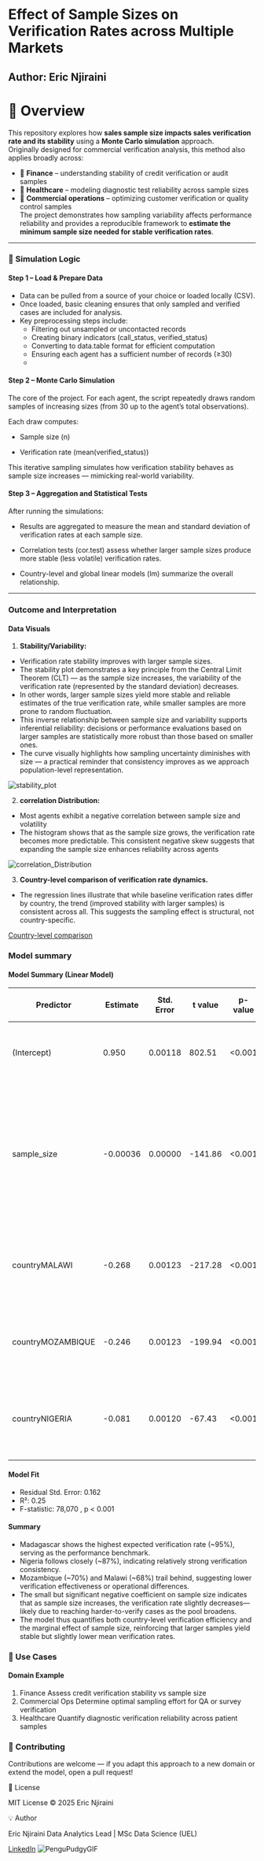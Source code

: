 # Effect of Sample Sizes on Verification Rates across Multiple Markets
## Author: Eric Njiraini

# 🎯 Overview
This repository explores how **sales sample size impacts sales verification rate and its stability** using a **Monte Carlo simulation** approach.  
Originally designed for commercial verification analysis, this method also applies broadly across:
- 🏦 **Finance** – understanding stability of credit verification or audit samples  
- 🏥 **Healthcare** – modeling diagnostic test reliability across sample sizes  
- 🛒 **Commercial operations** – optimizing customer verification or quality control samples  
The project demonstrates how sampling variability affects performance reliability and provides a reproducible framework to **estimate the minimum sample size needed for stable verification rates**.
---

### 🧠 Simulation Logic
#### Step 1 – Load & Prepare Data

- Data can be pulled from a source of your choice or loaded locally (CSV).
- Once loaded, basic cleaning ensures that only sampled and verified cases are included for analysis.
- Key preprocessing steps include:
  - Filtering out unsampled or uncontacted records
  - Creating binary indicators (call_status, verified_status)
  - Converting to data.table format for efficient computation
  - Ensuring each agent has a sufficient number of records (≥30)
  - 
#### Step 2 – Monte Carlo Simulation

The core of the project.
For each agent, the script repeatedly draws random samples of increasing sizes (from 30 up to the agent’s total observations).

Each draw computes:

- Sample size (n)

- Verification rate (mean(verified_status))

This iterative sampling simulates how verification stability behaves as sample size increases — mimicking real-world variability.

#### Step 3 – Aggregation and Statistical Tests

After running the simulations:

- Results are aggregated to measure the mean and standard deviation of verification rates at each sample size.

- Correlation tests (cor.test) assess whether larger sample sizes produce more stable (less volatile) verification rates.

- Country-level and global linear models (lm) summarize the overall relationship.
  
---
### Outcome and Interpretation

#### Data Visuals 

1. **Stability/Variability:**
- Verification rate stability improves with larger sample sizes.
- The stability plot demonstrates a key principle from the Central Limit Theorem (CLT) — as the sample size increases, the variability of the verification rate (represented by the standard deviation) decreases.
- In other words, larger sample sizes yield more stable and reliable estimates of the true verification rate, while smaller samples are more prone to random fluctuation.
- This inverse relationship between sample size and variability supports inferential reliability: decisions or performance evaluations based on larger samples are statistically more robust than those based on smaller ones.
- The curve visually highlights how sampling uncertainty diminishes with size — a practical reminder that consistency improves as we approach population-level representation.
  
![stability_plot](https://github.com/EricNjiraini/Sample-Size-vs-Verification-Outcome-Monte-Carlo-Simulation/blob/main/Images/overall_verification_stability_vs_sample_size.png)

2. **correlation Distribution:**
- Most agents exhibit a negative correlation between sample size and volatility
- The histogram shows that as the sample size grows, the verification rate becomes more predictable. This consistent negative skew suggests that expanding the sample size enhances reliability across agents

![correlation_Distribution](https://github.com/EricNjiraini/Sample-Size-vs-Verification-Outcome-Monte-Carlo-Simulation/blob/main/Images/correlation_distribution.png)

3. **Country-level comparison of verification rate dynamics.**
- The regression lines illustrate that while baseline verification rates differ by country, the trend (improved stability with larger samples) is consistent across all. This suggests the sampling effect is structural, not country-specific.

[Country-level comparison](https://github.com/EricNjiraini/Sample-Size-vs-Verification-Outcome-Monte-Carlo-Simulation/blob/main/Images/country_relationship.png)

### Model summary
#### Model Summary (Linear Model)
| Predictor         | Estimate | Std. Error | t value | p-value | Interpretation                                                                                                                    | Estimated Verification Rate |
| ----------------- | -------- | ---------- | ------- | ------- | --------------------------------------------------------------------------------------------------------------------------------- | --------------------------- |
| (Intercept)       | 0.950    | 0.00118    | 802.51  | <0.001  | **Baseline verification rate** for agents in **Madagascar** (reference).                                                          | **0.950**                   |
| sample_size       | -0.00036 | 0.00000    | -141.86 | <0.001  | Each additional sampled record slightly reduces verification rate — suggesting diminishing marginal verification as samples grow. | —                           |
| countryMALAWI     | -0.268   | 0.00123    | -217.28 | <0.001  | Agents in **Malawi** have a **26.8% lower** verification rate than those in Madagascar.                                           | **0.950 − 0.268 = 0.682**   |
| countryMOZAMBIQUE | -0.246   | 0.00123    | -199.94 | <0.001  | Agents in **Mozambique** have a **24.6% lower** verification rate than Madagascar.                                                | **0.950 − 0.246 = 0.704**   |
| countryNIGERIA    | -0.081   | 0.00120    | -67.43  | <0.001  | Agents in **Nigeria** show an **8.1% lower** verification rate relative to Madagascar.                                            | **0.950 − 0.081 = 0.869**   |

#### Model Fit
- Residual Std. Error: 0.162
- R²: 0.25
- F-statistic: 78,070 , p < 0.001

#### Summary
- Madagascar shows the highest expected verification rate (~95%), serving as the performance benchmark.
- Nigeria follows closely (~87%), indicating relatively strong verification consistency.
- Mozambique (~70%) and Malawi (~68%) trail behind, suggesting lower verification effectiveness or operational differences.
- The small but significant negative coefficient on sample size indicates that as sample size increases, the verification rate slightly decreases—likely due to reaching harder-to-verify cases as the pool broadens.
- The model thus quantifies both country-level verification efficiency and the marginal effect of sample size, reinforcing that larger samples yield stable but slightly lower mean verification rates.

### 💼 Use Cases
#### Domain	Example
1. Finance	Assess credit verification stability vs sample size
2. Commercial Ops	Determine optimal sampling effort for QA or survey verification
3. Healthcare	Quantify diagnostic verification reliability across patient samples

### 🤝 Contributing

Contributions are welcome — if you adapt this approach to a new domain or extend the model, open a pull request!

📜 License

MIT License © 2025 Eric Njiraini

💡 Author

Eric Njiraini
Data Analytics Lead | MSc Data Science (UEL)

 [LinkedIn](https://www.linkedin.com/in/eric-njiraini/)
 ![PenguPudgyGIF](https://github.com/user-attachments/assets/520f7c8b-0440-4083-ac56-5e1acc826d1b)
